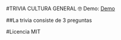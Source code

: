 #TRIVIA CULTURA GENERAL 🤓
Demo: [Demo](https://replit.com/@Jaqueline-Rocio/Trivia-Cultura-General)

##La trivia consiste de 3 preguntas

#Licencia
MIT
